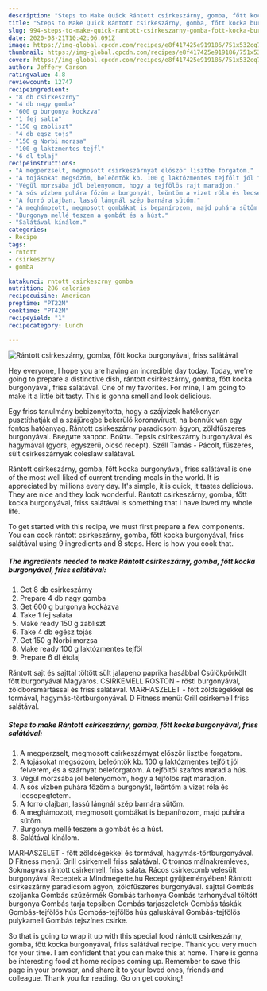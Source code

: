 ```yaml
---
description: "Steps to Make Quick Rántott csirkeszárny, gomba, főtt kocka burgonyával, friss salátával"
title: "Steps to Make Quick Rántott csirkeszárny, gomba, főtt kocka burgonyával, friss salátával"
slug: 994-steps-to-make-quick-rantott-csirkeszarny-gomba-fott-kocka-burgonyaval-friss-salataval
date: 2020-08-21T10:42:06.091Z
image: https://img-global.cpcdn.com/recipes/e8f417425e919186/751x532cq70/rantott-csirkeszarny-gomba-fott-kocka-burgonyaval-friss-salataval-recept-foto.jpg
thumbnail: https://img-global.cpcdn.com/recipes/e8f417425e919186/751x532cq70/rantott-csirkeszarny-gomba-fott-kocka-burgonyaval-friss-salataval-recept-foto.jpg
cover: https://img-global.cpcdn.com/recipes/e8f417425e919186/751x532cq70/rantott-csirkeszarny-gomba-fott-kocka-burgonyaval-friss-salataval-recept-foto.jpg
author: Jeffery Carson
ratingvalue: 4.8
reviewcount: 12747
recipeingredient:
- "8 db csirkeszrny"
- "4 db nagy gomba"
- "600 g burgonya kockzva"
- "1 fej salta"
- "150 g zabliszt"
- "4 db egsz tojs"
- "150 g Norbi morzsa"
- "100 g laktzmentes tejfl"
- "6 dl tolaj"
recipeinstructions:
- "A megperzselt, megmosott csirkeszárnyat először lisztbe forgatom."
- "A tojásokat megsózóm, beleöntök kb. 100 g laktózmentes tejfölt jól felverem, és a szárnyat beleforgatom. A tejföltől szaftos marad a hús."
- "Végül morzsába jól belenyomom, hogy a tejfölös rajt maradjon."
- "A sós vízben puhára főzöm a burgonyát, leöntöm a vizet róla és lecsepegtetem."
- "A forró olajban, lassú lángnál szép barnára sütőm."
- "A meghámozott, megmosott gombákat is bepanírozom, majd puhára sütőm."
- "Burgonya mellé teszem a gombát és a húst."
- "Salátával kínálom."
categories:
- Recipe
tags:
- rntott
- csirkeszrny
- gomba

katakunci: rntott csirkeszrny gomba 
nutrition: 286 calories
recipecuisine: American
preptime: "PT22M"
cooktime: "PT42M"
recipeyield: "1"
recipecategory: Lunch

---
```



![Rántott csirkeszárny, gomba, főtt kocka burgonyával, friss salátával](https://img-global.cpcdn.com/recipes/e8f417425e919186/751x532cq70/rantott-csirkeszarny-gomba-fott-kocka-burgonyaval-friss-salataval-recept-foto.jpg)

Hey everyone, I hope you are having an incredible day today. Today, we're going to prepare a distinctive dish, rántott csirkeszárny, gomba, főtt kocka burgonyával, friss salátával. One of my favorites. For mine, I am going to make it a little bit tasty. This is gonna smell and look delicious.

Egy friss tanulmány bebizonyította, hogy a szájvizek hatékonyan pusztíthatják el a szájüregbe bekerülő koronavírust, ha bennük van egy fontos hatóanyag. Rántott csirkeszárny paradicsom ágyon, zöldfűszeres burgonyával. Введите запрос. Войти. Tepsis csirkeszárny burgonyával és hagymával (gyors, egyszerű, olcsó recept). Széll Tamás - Pácolt, fűszeres, sült csirkeszárnyak coleslaw salátával.

Rántott csirkeszárny, gomba, főtt kocka burgonyával, friss salátával is one of the most well liked of current trending meals in the world. It is appreciated by millions every day. It's simple, it is quick, it tastes delicious. They are nice and they look wonderful. Rántott csirkeszárny, gomba, főtt kocka burgonyával, friss salátával is something that I have loved my whole life.


To get started with this recipe, we must first prepare a few components. You can cook rántott csirkeszárny, gomba, főtt kocka burgonyával, friss salátával using 9 ingredients and 8 steps. Here is how you cook that.

<!--inarticleads1-->

##### The ingredients needed to make Rántott csirkeszárny, gomba, főtt kocka burgonyával, friss salátával:

1. Get 8 db csirkeszárny
1. Prepare 4 db nagy gomba
1. Get 600 g burgonya kockázva
1. Take 1 fej saláta
1. Make ready 150 g zabliszt
1. Take 4 db egész tojás
1. Get 150 g Norbi morzsa
1. Make ready 100 g laktózmentes tejföl
1. Prepare 6 dl étolaj


Rántott sajt és sajttal töltött sült jalapeno paprika hasábbal Csülökpörkölt főtt burgonyával Magyaros. CSIRKEMELL ROSTON - rösti burgonyával, zöldborsmártással és friss salátával. MARHASZELET - főtt zöldségekkel és tormával, hagymás-törtburgonyával. D Fitness menü: Grill csirkemell friss salátával. 

<!--inarticleads2-->

##### Steps to make Rántott csirkeszárny, gomba, főtt kocka burgonyával, friss salátával:

1. A megperzselt, megmosott csirkeszárnyat először lisztbe forgatom.
1. A tojásokat megsózóm, beleöntök kb. 100 g laktózmentes tejfölt jól felverem, és a szárnyat beleforgatom. A tejföltől szaftos marad a hús.
1. Végül morzsába jól belenyomom, hogy a tejfölös rajt maradjon.
1. A sós vízben puhára főzöm a burgonyát, leöntöm a vizet róla és lecsepegtetem.
1. A forró olajban, lassú lángnál szép barnára sütőm.
1. A meghámozott, megmosott gombákat is bepanírozom, majd puhára sütőm.
1. Burgonya mellé teszem a gombát és a húst.
1. Salátával kínálom.


MARHASZELET - főtt zöldségekkel és tormával, hagymás-törtburgonyával. D Fitness menü: Grill csirkemell friss salátával. Citromos málnakrémleves, Sokmagvas rántott csirkemell, friss saláta. Rácos csirkecomb velesült burgonyával Receptek a Mindmegette.hu Recept gyűjteményében! Rántott csirkeszárny paradicsom ágyon, zöldfűszeres burgonyával. sajttal Gombás szoljanka Gombás szűzérmék Gombás tarhonya Gombás tarhonyával töltött burgonya Gombás tarja tepsiben Gombás tarjaszeletek Gombás táskák Gombás-tejfölös hús Gombás-tejfölös hús galuskával Gombás-tejfölös pulykamell Gombás tejszínes csirke. 

So that is going to wrap it up with this special food rántott csirkeszárny, gomba, főtt kocka burgonyával, friss salátával recipe. Thank you very much for your time. I am confident that you can make this at home. There is gonna be interesting food at home recipes coming up. Remember to save this page in your browser, and share it to your loved ones, friends and colleague. Thank you for reading. Go on get cooking!
